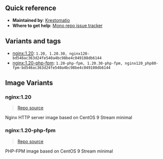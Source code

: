 ## Quick reference
- **Maintained by**:
[Krestomatio](https://krestomatio.com)
- **Where to get help**:
[Mono repo issue tracker](https://github.com/krestomatio/container_builder/issues)

## Variants and tags
- [nginx:1.20](#nginx120): `1.20, 1.20.30, nginx120-bd546ac363d24fe540a4bc98be4c049108db6144`
- [nginx:1.20-php-fpm](#nginx120-php-fpm): `1.20-php-fpm, 1.20.30-php-fpm, nginx120_php80-fpm-bd546ac363d24fe540a4bc98be4c049108db6144`


## Image Variants
### nginx:1.20
> [Repo source](https://github.com/krestomatio/container_builder/tree/master/nginx/nginx120)

Nginx HTTP server image based on CentOS 9 Stream minimal

### nginx:1.20-php-fpm
> [Repo source](https://github.com/krestomatio/container_builder/tree/master/nginx/nginx120_php80-fpm)

PHP-FPM image based on CentOS 9 Stream minimal

